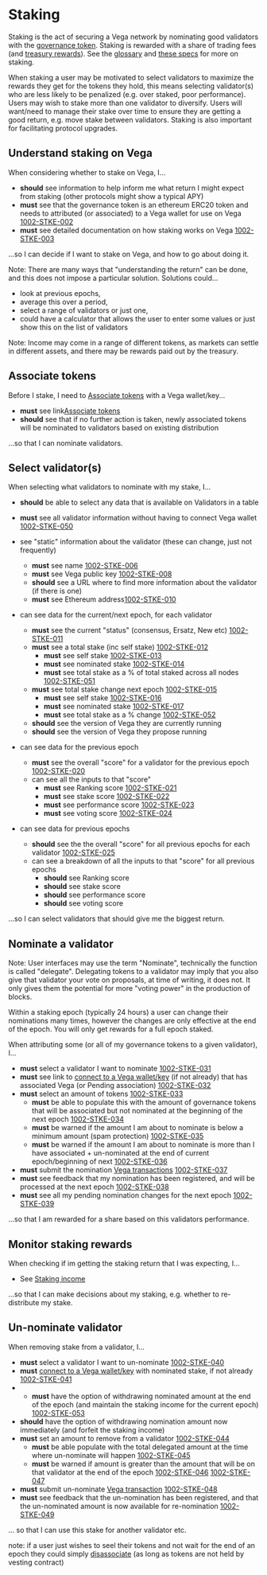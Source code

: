 # Staking

Staking is the act of securing a Vega network by nominating good validators with the [governance token](https://github.com/vegaprotocol/specs/blob/master/protocol/0071-STAK-erc20_governance_token_staking.md). Staking is rewarded with a share of trading fees (and [treasury rewards](https://github.com/vegaprotocol/specs/blob/master/protocol/0056-REWA-rewards_overview.md)). See the [glossary](../glossaries/staking-and-governance.md) and [these specs](../protocol#delegation-staking-and-rewards) for more on staking.

When staking a user may be motivated to select validators to maximize the rewards they get for the tokens they hold, this means selecting validator(s) who are less likely to be penalized (e.g. over staked, poor performance). Users may wish to stake more than one validator to diversify. Users will want/need to manage their stake over time to ensure they are getting a good return, e.g. move stake between validators. Staking is also important for facilitating protocol upgrades.

## Understand staking on Vega

When considering whether to stake on Vega, I...

- **should** see information to help inform me what return I might expect from staking (other protocols might show a typical APY)
- **must** see that the governance token is an ethereum ERC20 token and needs to attributed (or associated) to a Vega wallet for use on Vega <a name="1002-STKE-002" href="#1002-STKE-002">1002-STKE-002</a>
- **must** see detailed documentation on how staking works on Vega <a name="1002-STKE-003" href="#1002-STKE-003">1002-STKE-003</a>

...so I can decide if I want to stake on Vega, and how to go about doing it.

Note: There are many ways that "understanding the return" can be done, and this does not impose a particular solution. Solutions could...

- look at previous epochs,
- average this over a period,
- select a range of validators or just one,
- could have a calculator that allows the user to enter some values or just show this on the list of validators

Note: Income may come in a range of different tokens, as markets can settle in different assets, and there may be rewards paid out by the treasury.

## Associate tokens

Before I stake, I need to [Associate tokens](./1004-ASSO-associate.md) with a Vega wallet/key...

- **must** see link[Associate tokens](./1000-ASSO-associate.md)
- **should** see that if no further action is taken, newly associated tokens will be nominated to validators based on existing distribution

...so that I can nominate validators.

## Select validator(s)

When selecting what validators to nominate with my stake, I...

- **should** be able to select any data that is available on Validators in a table

- **must** see all validator information without having to connect Vega wallet <a name="1002-STKE-050" href="#1002-STKE-050">1002-STKE-050</a>
- see "static" information about the validator (these can change, just not frequently)
  - **must** see name <a name="1002-STKE-006" href="#1002-STKE-006">1002-STKE-006</a>
  - **must** see Vega public key <a name="1002-STKE-008" href="#1002-STKE-008">1002-STKE-008</a>
  - **should** see a URL where to find more information about the validator (if there is one)
  - **must** see Ethereum address<a name="1002-STKE-010" href="#1002-STKE-010">1002-STKE-010</a>
- can see data for the current/next epoch, for each validator
  - **must** see the current "status" (consensus, Ersatz, New etc) <a name="1002-STKE-011" href="#1002-STKE-011">1002-STKE-011</a>
  - **must** see a total stake (inc self stake) <a name="1002-STKE-012" href="#1002-STKE-012">1002-STKE-012</a>
    - **must** see self stake <a name="1002-STKE-013" href="#1002-STKE-013">1002-STKE-013</a>
    - **must** see nominated stake <a name="1002-STKE-014" href="#1002-STKE-014">1002-STKE-014</a>
    - **must** see total stake as a % of total staked across all nodes <a name="1002-STKE-051" href="#1002-STKE-051">1002-STKE-051</a>
  - **must** see total stake change next epoch <a name="1002-STKE-015" href="#1002-STKE-015">1002-STKE-015</a>
    - **must** see self stake <a name="1002-STKE-016" href="#1002-STKE-016">1002-STKE-016</a>
    - **must** see nominated stake <a name="1002-STKE-017" href="#1002-STKE-017">1002-STKE-017</a>
    - **must** see total stake as a % change <a name="1002-STKE-052" href="#1002-STKE-052">1002-STKE-052</a>
  - **should** see the version of Vega they are currently running
  - **should** see the version of Vega they propose running
- can see data for the previous epoch
  - **must** see the overall "score" for a validator for the previous epoch <a name="1002-STKE-020" href="#1002-STKE-020">1002-STKE-020</a>
  - can see all the inputs to that "score"
    - **must** see Ranking score <a name="1002-STKE-021" href="#1002-STKE-021">1002-STKE-021</a>
    - **must** see stake score <a name="1002-STKE-022" href="#1002-STKE-022">1002-STKE-022</a>
    - **must** see performance score <a name="1002-STKE-023" href="#1002-STKE-023">1002-STKE-023</a>
    - **must** see voting score <a name="1002-STKE-024" href="#1002-STKE-024">1002-STKE-024</a>
- can see data for previous epochs
  - **should** see the the overall "score" for all previous epochs for each validator <a name="1002-STKE-025" href="#1002-STKE-025">1002-STKE-025</a>
  - can see a breakdown of all the inputs to that "score" for all previous epochs
    - **should** see Ranking score
    - **should** see stake score 
    - **should** see performance score
    - **should** see voting score

...so I can select validators that should give me the biggest return.

## Nominate a validator

Note: User interfaces may use the term "Nominate", technically the function is called "delegate". Delegating tokens to a validator may imply that you also give that validator your vote on proposals, at time of writing, it does not. It only gives them the potential for more "voting power" in the production of blocks.

Within a staking epoch (typically 24 hours) a user can change their nominations many times, however the changes are only effective at the end of the epoch. You will only get rewards for a full epoch staked.

When attributing some (or all of my governance tokens to a given validator), I...

- **must** select a validator I want to nominate <a name="1002-STKE-031" href="#1002-STKE-031">1002-STKE-031</a>
- **must** see link to [connect to a Vega wallet/key](0002-WCON-connect_vega_wallet.md) (if not already) that has associated Vega (or Pending association) <a name="1002-STKE-032" href="#1002-STKE-032">1002-STKE-032</a>
- **must** select an amount of tokens <a name="1002-STKE-033" href="#1002-STKE-033">1002-STKE-033</a>
  - **must** be able to populate this with the amount of governance tokens that will be associated but not nominated at the beginning of the next epoch <a name="1002-STKE-034" href="#1002-STKE-034">1002-STKE-034</a>
  - **must** be warned if the amount I am about to nominate is below a minimum amount (spam protection) <a name="1002-STKE-035" href="#1002-STKE-035">1002-STKE-035</a>
  - **must** be warned if the amount I am about to nominate is more than I have associated + un-nominated at the end of current epoch/beginning of next <a name="1002-STKE-036" href="#1002-STKE-036">1002-STKE-036</a>
- **must** submit the nomination [Vega transactions](0003-WTXN-submit_vega_transaction.md) <a name="1002-STKE-037" href="#1002-STKE-037">1002-STKE-037</a>
- **must** see feedback that my nomination has been registered, and will be processed at the next epoch <a name="1002-STKE-038" href="#1002-STKE-038">1002-STKE-038</a>
- **must** see all my pending nomination changes for the next epoch <a name="1002-STKE-039" href="#1002-STKE-039">1002-STKE-039</a>

...so that I am rewarded for a share based on this validators performance.

## Monitor staking rewards

When checking if im getting the staking return that I was expecting, I...

- See [Staking income](2002-SINC-staking-income.md)

...so that I can make decisions about my staking, e.g. whether to re-distribute my stake.

## Un-nominate validator

When removing stake from a validator, I...

- **must** select a validator I want to un-nominate <a name="1002-STKE-040" href="#1002-STKE-040">1002-STKE-040</a>
- **must** [connect to a Vega wallet/key](0002-WCON-connect_vega_wallet.md) with nominated stake, if not already <a name="1002-STKE-041" href="#1002-STKE-041">1002-STKE-041</a>
- - **must** have the option of withdrawing nominated amount at the end of the epoch (and maintain the staking income for the current epoch) <a name="1002-STKE-053" href="#1002-STKE-053">1002-STKE-053</a>
- **should** have the option of withdrawing nomination amount now immediately (and forfeit the staking income)
- **must** set an amount to remove from a validator <a name="1002-STKE-044" href="#1002-STKE-044">1002-STKE-044</a>
  - **must** be able populate with the total delegated amount at the time where un-nominate will happen <a name="1002-STKE-045" href="#1002-STKE-045">1002-STKE-045</a>
  - **must** be warned if amount is greater than the amount that will be on that validator at the end of the epoch <a name="1002-STKE-046" href="#1002-STKE-046">1002-STKE-046</a>
    <a name="1002-STKE-047" href="#1002-STKE-047">1002-STKE-047</a>
- **must** submit un-nominate [Vega transaction](0003-WTXN-submit_vega_transaction.md) <a name="1002-STKE-048" href="#1002-STKE-048">1002-STKE-048</a>
- **must** see feedback that the un-nomination has been registered, and that the un-nominated amount is now available for re-nomination <a name="1002-STKE-049" href="#1002-STKE-049">1002-STKE-049</a>

... so that I can use this stake for another validator etc.

note: if a user just wishes to seel their tokens and not wait for the end of an epoch they could simply [disassociate](1004-ASSO-associate.md#disassociate) (as long as tokens are not held by vesting contract)